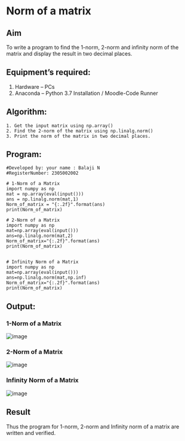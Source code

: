 # Norm of a matrix
## Aim
To write a program to find the 1-norm, 2-norm and infinity norm of the matrix and display the result in two decimal places.
## Equipment’s required:
1.	Hardware – PCs
2.	Anaconda – Python 3.7 Installation / Moodle-Code Runner
## Algorithm:
	1. Get the input matrix using np.array()   
    2. Find the 2-norm of the matrix using np.linalg.norm()
	3. Print the norm of the matrix in two decimal places.
## Program:
```
#Developed by: your name : Balaji N
#RegisterNumber: 2305002002

# 1-Norm of a Matrix
import numpy as np
mat = np.array(eval(input()))
ans = np.linalg.norm(mat,1)
Norm_of_matrix = "{:.2f}".format(ans)
print(Norm_of_matrix)

# 2-Norm of a Matrix
import numpy as np
mat=np.array(eval(input()))
ans=np.linalg.norm(mat,2)
Norm_of_matrix="{:.2f}".format(ans)
print(Norm_of_matrix)


# Infinity Norm of a Matrix
import numpy as np
mat=np.array(eval(input()))
ans=np.linalg.norm(mat,np.inf)
Norm_of_matrix="{:.2f}".format(ans)
print(Norm_of_matrix)

```
## Output:
### 1-Norm of a Matrix
![image](https://github.com/adhi2k/Norm-of-a-matrix/assets/145216997/2fc5d4d9-d1c2-4069-9380-e8c1bfa46b45)



### 2-Norm of a Matrix

![image](https://github.com/adhi2k/Norm-of-a-matrix/assets/145216997/63bb98fe-97f9-4188-b6cd-4b4eb36aa1ca)

### Infinity Norm of a Matrix
![image](https://github.com/adhi2k/Norm-of-a-matrix/assets/145216997/bb9944ba-ba3e-4efe-9f8b-36bc264d6ac1)


## Result
Thus the program for 1-norm, 2-norm and Infinity norm of a matrix are written and verified.
